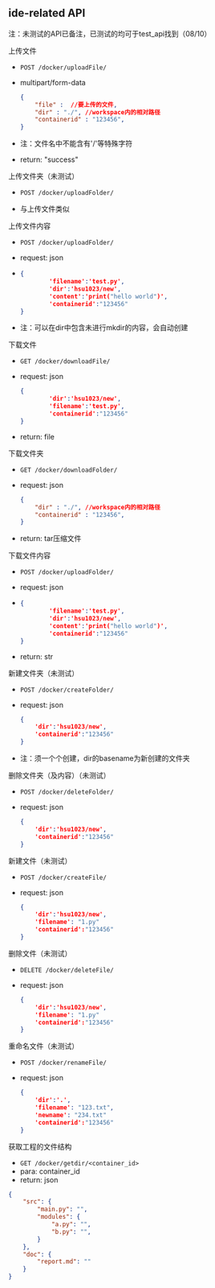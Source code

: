## ide-related API

注：未测试的API已备注，已测试的均可于test_api找到（08/10）

上传文件

* `POST /docker/uploadFile/`

* multipart/form-data
  
  ```json
  {
      "file" :  //要上传的文件,
      "dir" : "./", //workspace内的相对路径
      "containerid" : "123456",
  }
  ```

* 注：文件名中不能含有'/'等特殊字符

* return: "success"

上传文件夹（未测试）

* `POST /docker/uploadFolder/`

* 与上传文件类似

上传文件内容

* `POST /docker/uploadFolder/`

* request: json

* ```json
  {
          'filename':'test.py',
          'dir':'hsu1023/new',
          'content':'print("hello world")',
          'containerid':"123456"
  }
  ```

* 注：可以在dir中包含未进行mkdir的内容，会自动创建

下载文件

* `GET /docker/downloadFile/`

* request: json
  
  ```json
  {
          'dir':'hsu1023/new',
          'filename':'test.py',
          'containerid':"123456"
  }
  ```

* return: file

下载文件夹

* `GET /docker/downloadFolder/`

* request: json
  
  ```json
  {
      "dir" : "./", //workspace内的相对路径
      "containerid" : "123456",
  }
  ```

* return: tar压缩文件

下载文件内容

* `POST /docker/uploadFolder/`

* request: json

* ```json
  {
          'filename':'test.py',
          'dir':'hsu1023/new',
          'content':'print("hello world")',
          'containerid':"123456"
  }
  ```

* return: str

新建文件夹（未测试）

* `POST /docker/createFolder/`

* request: json
  
  ```json
  {
      'dir':'hsu1023/new',
      'containerid':"123456"
  }
  ```

* 注：须一个个创建，dir的basename为新创建的文件夹

删除文件夹（及内容）（未测试）

* `POST /docker/deleteFolder/`

* request: json
  
  ```json
  {
      'dir':'hsu1023/new',
      'containerid':"123456"
  }
  ```

新建文件（未测试）

* `POST /docker/createFile/`

* request: json
  
  ```json
  {
      'dir':'hsu1023/new',
      'filename': "1.py"
      'containerid':"123456"
  }
  ```

删除文件（未测试）

* `DELETE /docker/deleteFile/`

* request: json
  
  ```json
  {
      'dir':'hsu1023/new',
      'filename': "1.py"
      'containerid':"123456"
  }
  ```

重命名文件（未测试）

* `POST /docker/renameFile/`

* request: json
  
  ```json
  {
      'dir':'.',
      'filename': "123.txt",
      'newname': "234.txt"
      'containerid':"123456"
  }
  ```

获取工程的文件结构

* `GET /docker/getdir/<container_id>`
* para: container_id
* return: json

```json
{
    "src": {
        "main.py": "",
        "modules": {
            "a.py": "",
            "b.py": "",
        }
    },
    "doc": {
        "report.md": ""
    }
}
```
